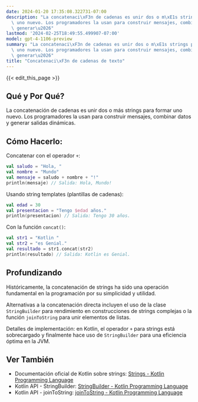 ```yaml
---
date: 2024-01-20 17:35:08.322731-07:00
description: "La concatenaci\xF3n de cadenas es unir dos o m\xE1s strings para formar\
  \ uno nuevo. Los programadores la usan para construir mensajes, combinar datos y\
  \ generar\u2026"
lastmod: '2024-02-25T18:49:55.499907-07:00'
model: gpt-4-1106-preview
summary: "La concatenaci\xF3n de cadenas es unir dos o m\xE1s strings para formar\
  \ uno nuevo. Los programadores la usan para construir mensajes, combinar datos y\
  \ generar\u2026"
title: "Concatenaci\xF3n de cadenas de texto"
---
```


{{< edit_this_page >}}

## Qué y Por Qué?

La concatenación de cadenas es unir dos o más strings para formar uno nuevo. Los programadores la usan para construir mensajes, combinar datos y generar salidas dinámicas.

## Cómo Hacerlo:

Concatenar con el operador `+`:

```Kotlin
val saludo = "Hola, "
val nombre = "Mundo"
val mensaje = saludo + nombre + "!"
println(mensaje) // Salida: Hola, Mundo!
```

Usando string templates (plantillas de cadenas):

```Kotlin
val edad = 30
val presentacion = "Tengo $edad años."
println(presentacion) // Salida: Tengo 30 años.
```

Con la función `concat()`:

```Kotlin
val str1 = "Kotlin "
val str2 = "es Genial."
val resultado = str1.concat(str2)
println(resultado) // Salida: Kotlin es Genial.
```

## Profundizando

Históricamente, la concatenación de strings ha sido una operación fundamental en la programación por su simplicidad y utilidad. 

Alternativas a la concatenación directa incluyen el uso de la clase `StringBuilder` para rendimiento en construcciones de strings complejas o la función `joinToString` para unir elementos de listas.

Detalles de implementación: en Kotlin, el operador `+` para strings está sobrecargado y finalmente hace uso de `StringBuilder` para una eficiencia óptima en la JVM.

## Ver También

- Documentación oficial de Kotlin sobre strings: [Strings - Kotlin Programming Language](https://kotlinlang.org/docs/strings.html)
- Kotlin API - StringBuilder: [StringBuilder - Kotlin Programming Language](https://kotlinlang.org/api/latest/jvm/stdlib/kotlin.text/-string-builder/)
- Kotlin API - joinToString: [joinToString - Kotlin Programming Language](https://kotlinlang.org/api/latest/jvm/stdlib/kotlin.collections/join-to-string.html)
